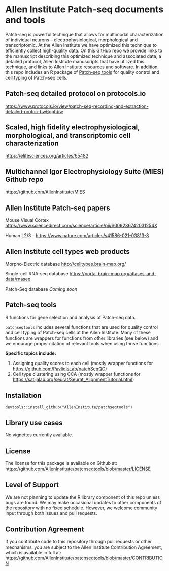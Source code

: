 # Allen Institute Patch-seq documents and tools
Patch-seq is powerful technique that allows for multimodal characterization of individual neurons – electrophysiological, morphological and transcriptomic. At the Allen Institute we have optimized this technique to efficiently collect high-quality data. On this GitHub repo we provide links to the manuscript describing this optimized technique and associated data, a detailed protocol, Allen Institute manuscripts that have utilized this technique, and links to Allen Institute resources and software. In addition, this repo includes an R package of [Patch-seq tools](https://github.com/AllenInstitute/patchseqtools#patch-seq-tools) for quality control and cell typing of Patch-seq cells.

## Patch-seq detailed protocol on protocols.io
https://www.protocols.io/view/patch-seq-recording-and-extraction-detailed-protoc-bw6gphbw

## Scaled, high fidelity electrophysiological, morphological, and transcriptomic cell characterization
https://elifesciences.org/articles/65482

## Multichannel Igor Electrophysiology Suite (MIES) Github repo
https://github.com/AllenInstitute/MIES

## Allen Institute Patch-seq papers
Mouse Visual Cortex https://www.sciencedirect.com/science/article/pii/S009286742031254X

Human L2/3 - https://www.nature.com/articles/s41586-021-03813-8

## Allen Institute cell types web products
Morpho-Electric database http://celltypes.brain-map.org/

Single-cell RNA-seq database https://portal.brain-map.org/atlases-and-data/rnaseq

Patch-Seq database *Coming soon*

## Patch-seq tools
  
R functions for gene selection and analysis of Patch-seq data.  
  
`patchseqtools` includes several functions that are used for quality control and cell typing of Patch-seq cells at the Allen Institute.  Many of these functions are wrappers for functions from other libraries (see below) and we enourage proper citation of relevant tools when using those functions.  

**Specific topics include:**  
1. Assigning quality scores to each cell (mostly wrapper functions for https://github.com/PavlidisLab/patchSeqQC)  
2. Cell type clustering using CCA (mostly wrapper functions for https://satijalab.org/seurat/Seurat_AlignmentTutorial.html)  
  
 
## Installation

```
devtools::install_github("AllenInstitute/patchseqtools")
```

## Library use cases

No vignettes currently available.  

## License

The license for this package is available on Github at: https://github.com/AllenInstitute/patchseqtools/blob/master/LICENSE

## Level of Support

We are not planning to update the R library component of this repo unless bugs are found.  We may make occasional updates to other components of the repository with no fixed schedule.  However, we welcome community input through both issues and pull requests.

## Contribution Agreement

If you contribute code to this repository through pull requests or other mechanisms, you are subject to the Allen Institute Contribution Agreement, which is available in full at: https://github.com/AllenInstitute/patchseqtools/blob/master/CONTRIBUTION

